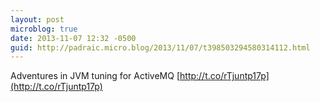 ```yaml
---
layout: post
microblog: true
date: 2013-11-07 12:32 -0500
guid: http://padraic.micro.blog/2013/11/07/t398503294580314112.html
---
```

Adventures in JVM tuning for ActiveMQ [http://t.co/rTjuntp17p](http://t.co/rTjuntp17p)

